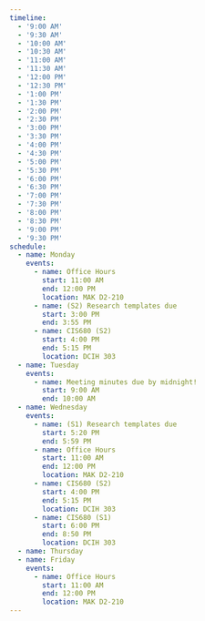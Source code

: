 ```yaml
---
timeline:
  - '9:00 AM'
  - '9:30 AM'
  - '10:00 AM'
  - '10:30 AM'
  - '11:00 AM'
  - '11:30 AM'
  - '12:00 PM'
  - '12:30 PM'
  - '1:00 PM'
  - '1:30 PM'
  - '2:00 PM'
  - '2:30 PM'
  - '3:00 PM'
  - '3:30 PM'
  - '4:00 PM'
  - '4:30 PM'
  - '5:00 PM'
  - '5:30 PM'
  - '6:00 PM'
  - '6:30 PM'
  - '7:00 PM'
  - '7:30 PM'
  - '8:00 PM'
  - '8:30 PM'
  - '9:00 PM'
  - '9:30 PM'
schedule:
  - name: Monday
    events:
      - name: Office Hours
        start: 11:00 AM
        end: 12:00 PM
        location: MAK D2-210
      - name: (S2) Research templates due
        start: 3:00 PM
        end: 3:55 PM
      - name: CIS680 (S2)
        start: 4:00 PM
        end: 5:15 PM
        location: DCIH 303
  - name: Tuesday
    events:
      - name: Meeting minutes due by midnight!
        start: 9:00 AM
        end: 10:00 AM
  - name: Wednesday
    events:
      - name: (S1) Research templates due
        start: 5:20 PM
        end: 5:59 PM
      - name: Office Hours
        start: 11:00 AM
        end: 12:00 PM
        location: MAK D2-210
      - name: CIS680 (S2)
        start: 4:00 PM
        end: 5:15 PM
        location: DCIH 303
      - name: CIS680 (S1)
        start: 6:00 PM
        end: 8:50 PM
        location: DCIH 303
  - name: Thursday
  - name: Friday
    events:
      - name: Office Hours
        start: 11:00 AM
        end: 12:00 PM
        location: MAK D2-210
---
```

